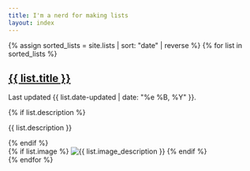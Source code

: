 ```yaml
---
title: I'm a nerd for making lists
layout: index
---
```


{% assign sorted_lists = site.lists | sort: "date" | reverse %}
{% for list in sorted_lists %}
<article>
  <div>
    <h1><a href="{{ list.url }}">{{ list.title }}</a></h1>
    <p class="small">Last updated {{ list.date-updated | date: "%e %B, %Y" }}.</p>
    {% if list.description %}
        <p>{{ list.description }}</p>
    {% endif %}
  </div>
  {% if list.image %}
    <img src="{{ list.image }}" alt="{{ list.image_description }}">
  {% endif %}
</article>
{% endfor %}
